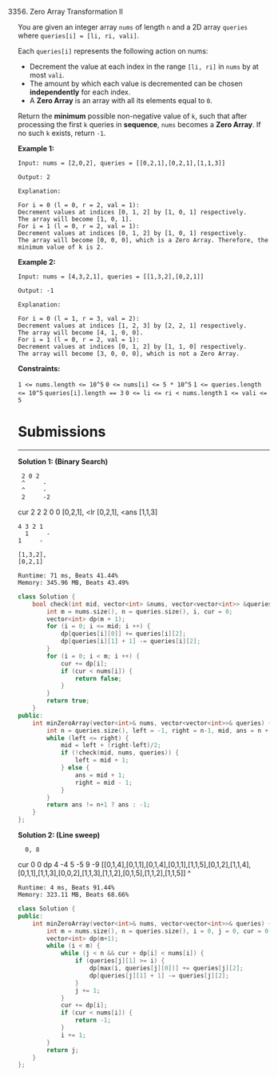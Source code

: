 3356. Zero Array Transformation II

You are given an integer array `nums` of length `n` and a 2D array `queries` where `queries[i] = [li, ri, vali]`.

Each `queries[i]` represents the following action on nums:

* Decrement the value at each index in the range `[li, ri]` in `nums` by at most `vali`.
* The amount by which each value is decremented can be chosen **independently** for each index.
* A **Zero Array** is an array with all its elements equal to `0`.

Return the **minimum** possible non-negative value of `k`, such that after processing the first `k` queries in **sequence**, `nums` becomes a **Zero Array**. If no such `k` exists, return `-1`.

 

**Example 1:**
```
Input: nums = [2,0,2], queries = [[0,2,1],[0,2,1],[1,1,3]]

Output: 2

Explanation:

For i = 0 (l = 0, r = 2, val = 1):
Decrement values at indices [0, 1, 2] by [1, 0, 1] respectively.
The array will become [1, 0, 1].
For i = 1 (l = 0, r = 2, val = 1):
Decrement values at indices [0, 1, 2] by [1, 0, 1] respectively.
The array will become [0, 0, 0], which is a Zero Array. Therefore, the minimum value of k is 2.
```

**Example 2:**
```
Input: nums = [4,3,2,1], queries = [[1,3,2],[0,2,1]]

Output: -1

Explanation:

For i = 0 (l = 1, r = 3, val = 2):
Decrement values at indices [1, 2, 3] by [2, 2, 1] respectively.
The array will become [4, 1, 0, 0].
For i = 1 (l = 0, r = 2, val = 1):
Decrement values at indices [0, 1, 2] by [1, 1, 0] respectively.
The array will become [3, 0, 0, 0], which is not a Zero Array.
```

**Constraints:**

`1 <= nums.length <= 10^5`
`0 <= nums[i] <= 5 * 10^5`
`1 <= queries.length <= 10^5`
`queries[i].length == 3`
`0 <= li <= ri < nums.length`
`1 <= vali <= 5`

# Submissions
---
**Solution 1: (Binary Search)**

     2 0 2
     ^     -
     ^     -
     2     -2
cur  2 2 2  0
     0 
    [0,2,1],  <lr
    [0,2,1],  <ans
    [1,1,3]   

    4 3 2 1
      1     -
    1     -

    [1,3,2],
    [0,2,1]
```
Runtime: 71 ms, Beats 41.44%
Memory: 345.96 MB, Beats 43.49%
```
```c++
class Solution {
    bool check(int mid, vector<int> &nums, vector<vector<int>> &queries) {
        int m = nums.size(), n = queries.size(), i, cur = 0;
        vector<int> dp(m + 1);
        for (i = 0; i <= mid; i ++) {
            dp[queries[i][0]] += queries[i][2];
            dp[queries[i][1] + 1] -= queries[i][2];
        }
        for (i = 0; i < m; i ++) {
            cur += dp[i];
            if (cur < nums[i]) {
                return false;
            }
        }
        return true;
    }
public:
    int minZeroArray(vector<int>& nums, vector<vector<int>>& queries) {
        int n = queries.size(), left = -1, right = n-1, mid, ans = n + 1;
        while (left <= right) {
            mid = left + (right-left)/2;
            if (!check(mid, nums, queries)) {
                left = mid + 1;
            } else {
                ans = mid + 1;
                right = mid - 1;
            }
        }
        return ans != n+1 ? ans : -1;
    }
};
```

**Solution 2: (Line sweep)**

      0, 8
cur 0 0
dp       4 -4
         5 -5
         9 -9
    [[0,1,4],[0,1,1],[0,1,4],[0,1,1],[1,1,5],[0,1,2],[1,1,4],[0,1,1],[1,1,3],[0,0,2],[1,1,3],[1,1,2],[0,1,5],[1,1,2],[1,1,5]]
        ^

```
Runtime: 4 ms, Beats 91.44%
Memory: 323.11 MB, Beats 68.66%
```
```c++
class Solution {
public:
    int minZeroArray(vector<int>& nums, vector<vector<int>>& queries) {
        int m = nums.size(), n = queries.size(), i = 0, j = 0, cur = 0;
        vector<int> dp(m+1);
        while (i < m) {
            while (j < n && cur + dp[i] < nums[i]) {
                if (queries[j][1] >= i) {
                    dp[max(i, queries[j][0])] += queries[j][2];
                    dp[queries[j][1] + 1] -= queries[j][2];
                }
                j += 1;
            }
            cur += dp[i];
            if (cur < nums[i]) {
                return -1;
            }
            i += 1;
        }
        return j;
    }
};
```
